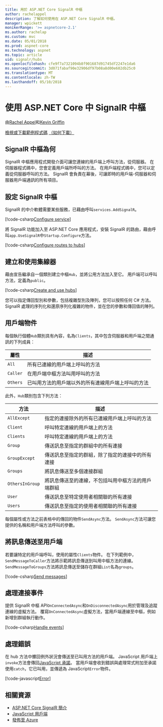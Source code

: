 ```yaml
---
title: 用於 ASP.NET Core SignalR 中樞
author: rachelappel
description: 了解如何使用在 ASP.NET Core SignalR 中樞。
manager: wpickett
monikerRange: '>= aspnetcore-2.1'
ms.author: rachelap
ms.custom: mvc
ms.date: 05/01/2018
ms.prod: aspnet-core
ms.technology: aspnet
ms.topic: article
uid: signalr/hubs
ms.openlocfilehash: cfe9f7a7321094b8f901687d91745df2247e1da6
ms.sourcegitcommit: 3d071fabaf90e32906df97b08a8d00e602db25c0
ms.translationtype: MT
ms.contentlocale: zh-TW
ms.lasthandoff: 05/10/2018
---
```

# <a name="use-hubs-in-signalr-for-aspnet-core"></a>使用 ASP.NET Core 中 SignalR 中樞

由[Rachel Appel](https://twitter.com/rachelappel)和[Kevin Griffin](https://twitter.com/1kevgriff)

[檢視或下載範例程式碼](https://github.com/aspnet/Docs/tree/master/aspnetcore/signalr/hubs/sample/ ) [（如何下載）](xref:tutorials/index#how-to-download-a-sample)

## <a name="what-is-a-signalr-hub"></a>SignalR 中樞為何

SignalR 中樞應用程式開發介面可讓您連線的用戶端上呼叫方法，從伺服器。 在伺服器程式碼中，您會定義用戶端所呼叫的方法。 在用戶端程式碼中，您可以定義從伺服器呼叫的方法。 SignalR 會負責在幕後，可讓即時的用戶端-伺服器和伺服器用戶端通訊的所有項目。

## <a name="configure-signalr-hubs"></a>設定 SignalR 中樞

SignalR 的中介軟體需要某些服務，已藉由呼叫`services.AddSignalR`。

[!code-csharp[Configure service](hubs/sample/startup.cs?range=38)]

將 SignalR 功能加入至 ASP.NET Core 應用程式，安裝 SignalR 的路由，藉由呼叫`app.UseSignalR`中`Startup.Configure`方法。

[!code-csharp[Configure routes to hubs](hubs/sample/startup.cs?range=57-60)]

## <a name="create-and-use-hubs"></a>建立和使用集線器

藉由宣告繼承自一個類別建立中樞`Hub`，並將公用方法加入至它。 用戶端可以呼叫方法，定義為`public`。

[!code-csharp[Create and use hubs](hubs/sample/hubs/chathub.cs?range=8-37)]

您可以指定傳回型別和參數，包括複雜型別及陣列，您可以按照任何 C# 方法。 SignalR 處理的序列化和還原序列化複雜的物件，並在您的參數和傳回值的陣列。

## <a name="the-clients-object"></a>用戶端物件

每個執行個體`Hub`類別具有內容，名為`Clients`，其中包含伺服器和用戶端之間通訊的下列成員：

| 屬性 | 描述 |
| ------ | ----------- |
| `All` | 所有已連線的用戶端上呼叫的方法 |
| `Caller` | 在用戶端中樞方法叫用呼叫的方法 |
| `Others` | 已叫用方法的用戶端以外的所有連線用戶端上呼叫的方法 |

此外，`Hub`類別包含下列方法：

| 方法 | 描述 |
| ------ | ----------- |
| `AllExcept` | 指定的連接除外的所有已連線用戶端上呼叫的方法 |
| `Client` | 呼叫特定連線的用戶端上的方法 |
| `Clients` | 呼叫特定連線的用戶端上的方法 |
| `Group` | 傳送訊息至指定的群組中的所有連接  |
| `GroupExcept` | 傳送訊息至指定的群組，除了指定的連接中的所有連接 |
| `Groups` | 將訊息傳送至多個連接群組  |
| `OthersInGroup` | 將訊息傳送至的連線，不包括叫用中樞方法的用戶端群組  |
| `User` | 傳送訊息至特定使用者相關聯的所有連接 |
| `Users` | 傳送訊息至指定的使用者相關聯的所有連接 |

每個屬性或方法之前表格中的傳回的物件`SendAsync`方法。 `SendAsync`方法可讓您提供的名稱和用戶端方法呼叫的參數。

## <a name="send-messages-to-clients"></a>將訊息傳送至用戶端

若要讓特定的用戶端呼叫，使用的屬性`Clients`物件。 在下列範例中，`SendMessageToCaller`方法將示範將訊息傳送到叫用中樞方法的連線。 `SendMessageToGroups`方法將訊息傳送至儲存在群組`List`名為`groups`。

[!code-csharp[Send messages](hubs/sample/hubs/chathub.cs?range=15-24)]

## <a name="handle-events-for-a-connection"></a>處理連接事件

提供 SignalR 中樞 API`OnConnectedAsync`和`OnDisconnectedAsync`用於管理及追蹤連線的虛擬方法。 覆寫`OnConnectedAsync`虛擬方法，當用戶端連線至中樞，例如新增到群組執行動作。

[!code-csharp[Handle events](hubs/sample/hubs/chathub.cs?range=26-36)]

## <a name="handle-errors"></a>處理錯誤

在 hub 方法中擲回例外狀況會傳送至已叫用方法的用戶端。 JavaScript 用戶端上`invoke`方法會傳回[JavaScript 承諾](https://developer.mozilla.org/docs/Web/JavaScript/Guide/Using_promises)。 當用戶端會收到錯誤與處理常式附加至承諾使用`catch`，它已叫用，並傳遞為 JavaScript`Error`物件。

[!code-javascript[Error](hubs/sample/wwwroot/js/chat.js?range=23)]

## <a name="related-resources"></a>相關資源

* [ASP.NET Core SignalR 簡介](xref:signalr/introduction)
* [JavaScript 用戶端](xref:signalr/javascript-client)
* [發佈至 Azure](xref:signalr/publish-to-azure-web-app)
